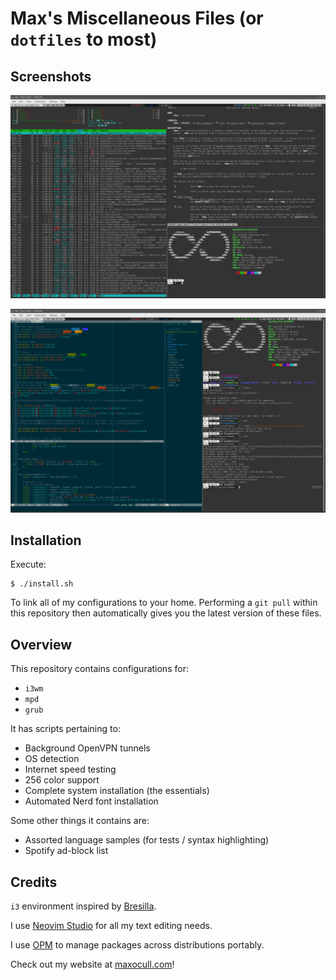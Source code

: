 # Max's Miscellaneous Files (or `dotfiles` to most)
## Screenshots

![Tmux, Zsh, Neovim 1](assets/TmuxOne.png)

![Tmux, Zsh, Neovim 2](assets/TmuxTwo.png)

## Installation

Execute:
```
$ ./install.sh
```

To link all of my configurations to your home. Performing a `git pull` within
this repository then automatically gives you the latest version of these
files.

## Overview

This repository contains configurations for:
 - `i3wm`
 - `mpd`
 - `grub`

It has scripts pertaining to:
 - Background OpenVPN tunnels
 - OS detection
 - Internet speed testing
 - 256 color support
 - Complete system installation (the essentials)
 - Automated Nerd font installation

Some other things it contains are:
 - Assorted language samples (for tests / syntax highlighting)
 - Spotify ad-block list

## Credits

`i3` environment inspired by [Bresilla](https://github.com/bresilla/dotfiles/).

I use [Neovim Studio](https://github.com/Maxattax97/Neovim-Studio) for all my text editing needs.

I use [OPM](https://github.com/Maxattax97/opm) to manage packages across distributions portably.

Check out my website at [maxocull.com](https://www.maxocull.com/)!

